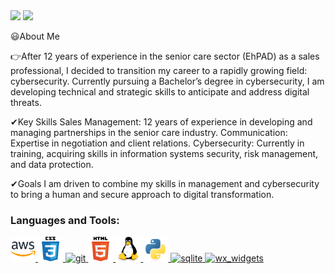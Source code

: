 <img height="400" src="https://i.postimg.cc/8zW19nHy/Design-sans-titre.png"/>
<img width="1000" src="https://i.postimg.cc/8zW19nHy/Design-sans-titre.png"/>

😃About Me

👉After 12 years of experience in the senior care sector (EhPAD) as a sales professional, I decided to transition my career to a rapidly growing field: cybersecurity.
Currently pursuing a Bachelor’s degree in cybersecurity, I am developing technical and strategic skills to anticipate and address digital threats.

✔Key Skills
Sales Management: 12 years of experience in developing and managing partnerships in the senior care industry.
Communication: Expertise in negotiation and client relations.
Cybersecurity: Currently in training, acquiring skills in information systems security, risk management, and data protection.


✔Goals
I am driven to combine my skills in management and cybersecurity to bring a human and secure approach to digital transformation.

<h3 align="left">Languages and Tools:</h3>
<p align="left"> <a href="https://aws.amazon.com" target="_blank" rel="noreferrer"> <img src="https://raw.githubusercontent.com/devicons/devicon/master/icons/amazonwebservices/amazonwebservices-original-wordmark.svg" alt="aws" width="40" height="40"/> </a> <a href="https://www.w3schools.com/css/" target="_blank" rel="noreferrer"> <img src="https://raw.githubusercontent.com/devicons/devicon/master/icons/css3/css3-original-wordmark.svg" alt="css3" width="40" height="40"/> </a> <a href="https://git-scm.com/" target="_blank" rel="noreferrer"> <img src="https://www.vectorlogo.zone/logos/git-scm/git-scm-icon.svg" alt="git" width="40" height="40"/> </a> <a href="https://www.w3.org/html/" target="_blank" rel="noreferrer"> <img src="https://raw.githubusercontent.com/devicons/devicon/master/icons/html5/html5-original-wordmark.svg" alt="html5" width="40" height="40"/> </a> <a href="https://www.linux.org/" target="_blank" rel="noreferrer"> <img src="https://raw.githubusercontent.com/devicons/devicon/master/icons/linux/linux-original.svg" alt="linux" width="40" height="40"/> </a> <a href="https://www.python.org" target="_blank" rel="noreferrer"> <img src="https://raw.githubusercontent.com/devicons/devicon/master/icons/python/python-original.svg" alt="python" width="40" height="40"/> </a> <a href="https://www.sqlite.org/" target="_blank" rel="noreferrer"> <img src="https://www.vectorlogo.zone/logos/sqlite/sqlite-icon.svg" alt="sqlite" width="40" height="40"/> </a> <a href="https://www.wxwidgets.org/" target="_blank" rel="noreferrer">
  <img src="https://upload.wikimedia.org/wikipedia/commons/b/bb/WxWidgets.svg" alt="wx_widgets" width="40" height="40"/> </a> </p>


